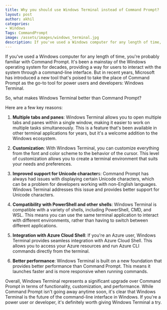 ```yaml
---
title: Why you should use Windows Terminal instead of Command Prompt?
layout: post
author: akhil
categories:
- Windows
Tags: CommandPrompt
image: /assets/images/windows_terminal.jpg
description: If you've used a Windows computer for any length of time, you're probably familiar with Command Prompt.
---
```


If you've used a Windows computer for any length of time, you're probably familiar with Command Prompt. It's been a mainstay of the Windows operating system for decades, providing a way for users to interact with the system through a command-line interface. But in recent years, Microsoft has introduced a new tool that's poised to take the place of Command Prompt as the go-to tool for power users and developers: Windows Terminal.

So, what makes Windows Terminal better than Command Prompt? 

Here are a few key reasons:

1. **Multiple tabs and panes**: Windows Terminal allows you to open multiple tabs and panes within a single window, making it easier to work on multiple tasks simultaneously. This is a feature that's been available in other terminal applications for years, but it's a welcome addition to the Windows ecosystem.

2. **Customization**: With Windows Terminal, you can customize everything from the font and color scheme to the behavior of the cursor. This level of customization allows you to create a terminal environment that suits your needs and preferences.

3. **Improved support for Unicode character**s: Command Prompt has always had issues with displaying certain Unicode characters, which can be a problem for developers working with non-English languages. Windows Terminal addresses this issue and provides better support for Unicode characters.

4. **Compatibility with PowerShell and other shells**: Windows Terminal is compatible with a variety of shells, including PowerShell, CMD, and WSL. This means you can use the same terminal application to interact with different environments, rather than having to switch between different applications.

5. **Integration with Azure Cloud Shell**: If you're an Azure user, Windows Terminal provides seamless integration with Azure Cloud Shell. This allows you to access your Azure resources and run Azure CLI commands directly from the terminal.

6. **Better performance**: Windows Terminal is built on a new foundation that provides better performance than Command Prompt. This means it launches faster and is more responsive when running commands.

Overall, Windows Terminal represents a significant upgrade over Command Prompt in terms of functionality, customization, and performance. While Command Prompt isn't going away anytime soon, it's clear that Windows Terminal is the future of the command-line interface in Windows. If you're a power user or developer, it's definitely worth giving Windows Terminal a try.
